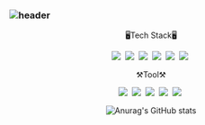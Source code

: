 ### ![header](https://capsule-render.vercel.app/api?type=Waving&text=welcom&color=3CB371&fontColor=ffffff&fontAlignY=35&fontSize=60&height=150)


<div align="center">
 
🖥Tech Stack🖥
</div>
<div align="center">
<img src="https://img.shields.io/badge/JAVA-007396?style=flat&logo=openjdk&logoColor=white"/>&nbsp; <img src="https://img.shields.io/badge/C-A8B9CC?style=flat&logo=c&logoColor=white"/>&nbsp; <img src="https://img.shields.io/badge/C++-00599C?style=flat&logo=cplusplus&logoColor=white"/>&nbsp; <img src="https://img.shields.io/badge/SPRING-6DB33F?style=flat&logo=spring&logoColor=white"/>&nbsp; <img src="https://img.shields.io/badge/SPRINGBOOT-6DB33F?style=flat&logo=springboot&logoColor=white"/>&nbsp;  <img src="https://img.shields.io/badge/LINUX-FCC624?style=flat&logo=linux&logoColor=white"/>&nbsp;
<div align="center">
 
⚒Tool⚒
</div>
<div align="center">
<img src="https://img.shields.io/badge/Visual studio-5C2D91?style=flat&logo=visualstudio&logoColor=white"/>&nbsp; <img src="https://img.shields.io/badge/Visual studio code-007ACC?style=flat&logo=visualstudiocode&logoColor=white"/>&nbsp; <img src="https://img.shields.io/badge/Eclipse-2C2255?style=flat&logo=eclipseide&logoColor=white"/>&nbsp; <img src="https://img.shields.io/badge/Intellij-000000?style=flat&logo=intellijidea&logoColor=white"/>&nbsp <img src="https://img.shields.io/badge/SQL Server-CC2927?style=flat&logo=microsoftsqlserver&logoColor=white"/>&nbsp

 
 ![Anurag's GitHub stats](https://github-readme-stats.vercel.app/api?username=Jung-won-seok&show_icons=true&theme=vue)
 
<!--
**Jung-won-seok/Jung-won-seok** is a ✨ _special_ ✨ repository because its `README.md` (this file) appears on your GitHub profile.



Here are some ideas to get you started:

- 🔭 I’m currently working on ...
- 🌱 I’m currently learning ...
- 👯 I’m looking to collaborate on ...
- 🤔 I’m looking for help with ...
- 💬 Ask me about ...
- 📫 How to reach me: ...
- 😄 Pronouns: ...
- ⚡ Fun fact: ...
-->
